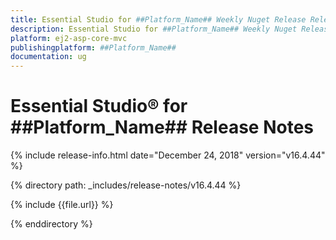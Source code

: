 ```yaml
---
title: Essential Studio for ##Platform_Name## Weekly Nuget Release Release Notes  
description: Essential Studio for ##Platform_Name## Weekly Nuget Release Release Notes  
platform: ej2-asp-core-mvc
publishingplatform: ##Platform_Name##
documentation: ug
---
```


# Essential Studio&reg; for  ##Platform_Name##  Release Notes  

{% include release-info.html date="December 24, 2018"   version="v16.4.44"  %} 

{% directory path: _includes/release-notes/v16.4.44 %}

{% include {{file.url}} %}

{% enddirectory %}
